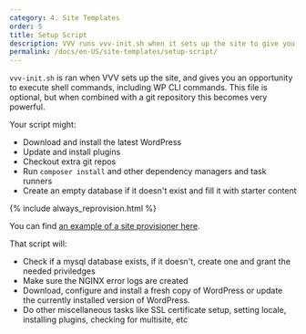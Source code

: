 ```yaml
---
category: 4. Site Templates
order: 5
title: Setup Script
description: VVV runs vvv-init.sh when it sets up the site to give you an opportunity to execute shell commands.
permalink: /docs/en-US/site-templates/setup-script/
---
```


`vvv-init.sh` is ran when VVV sets up the site, and gives you an opportunity to execute shell commands, including WP CLI commands. This file is optional, but when combined with a git repository this becomes very powerful.

Your script might:
 - Download and install the latest WordPress
 - Update and install plugins
 - Checkout extra git repos
 - Run `composer install` and other dependency managers and task runners
 - Create an empty database if it doesn't exist and fill it with starter content

{% include always_reprovision.html %}


You can find [an example of a site provisioner here](https://github.com/Varying-Vagrant-Vagrants/custom-site-template/blob/master/provision/vvv-init.sh).

That script will:

 - Check if a mysql database exists, if it doesn't, create one and grant the needed priviledges
 - Make sure the NGINX error logs are created
 - Download, configure and install a fresh copy of WordPress or update the currently installed version of WordPress.
 - Do other miscellaneous tasks like SSL certificate setup, setting locale, installing plugins, checking for multisite, etc
 
